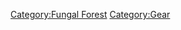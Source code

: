 [Category:Fungal Forest](Category:Fungal_Forest "wikilink")
[Category:Gear](Category:Gear "wikilink")
